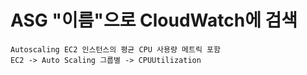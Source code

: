 # ASG "이름"으로 CloudWatch에 검색


```
Autoscaling EC2 인스턴스의 평균 CPU 사용량 메트릭 포함
EC2 -> Auto Scaling 그룹별 -> CPUUtilization
```

